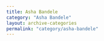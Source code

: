 ```yaml
---
title: Asha Bandele
category: "Asha Bandele"
layout: archive-categories
permalink: "category/asha-bandele"
---
```

